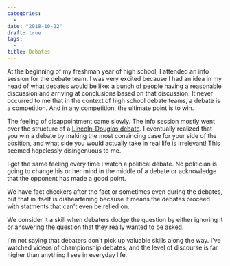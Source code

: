 ```yaml
---
categories:
  -
date: "2018-10-22"
draft: true
tags:
  -
title: Debates
---
```


At the beginning of my freshman year of high school, I attended an info session
for the debate team. I was very excited because I had an idea in my head of
what debates would be like: a bunch of people having a reasonable discussion
and arriving at conclusions based on that discussion. It never occurred to me
that in the context of high school debate teams, a debate is a competition. And
in any competition, the ultimate point is to win.

The feeling of disappointment came slowly. The info session mostly went over
the structure of a [Lincoln-Douglas
debate](https://en.wikipedia.org/wiki/Lincoln%E2%80%93Douglas_debates). I
eventually realized that you win a debate by making the most convincing case
for your side of the position, and what side you would actually take in real
life is irrelevant! This seemed hopelessly disingenuous to me.

I get the same feeling every time I watch a political debate. No politician is
going to change his or her mind in the middle of a debate or acknowledge that
the opponent has made a good point.

We have fact checkers after the fact or sometimes even during the debates, but
that in itself is disheartening because it means the debates proceed with
statments that can't even be relied on.

We consider it a skill when debaters dodge the question by either ignoring it
or answering the question that they really wanted to be asked.

I'm not saying that debaters don't pick up valuable skills along the way. I've
watched videos of championship debates, and the level of discourse is far
higher than anything I see in everyday life.
